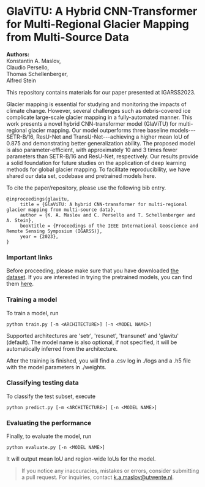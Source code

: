 # GlaViTU: A Hybrid CNN-Transformer for Multi-Regional Glacier Mapping from Multi-Source Data

**Authors:** <br/>
Konstantin A. Maslov, <br/>
Claudio Persello, <br/>
Thomas Schellenberger, <br/>
Alfred Stein

This repository contains materials for our paper presented at IGARSS2023.

Glacier mapping is essential for studying and monitoring the impacts of climate change. 
However, several challenges such as debris-covered ice complicate large-scale glacier mapping in a fully-automated manner. 
This work presents a novel hybrid CNN-transformer model (GlaViTU) for multi-regional glacier mapping. 
Our model outperforms three baseline models---SETR-B/16, ResU-Net and TransU-Net---achieving a higher mean IoU of 0.875 and demonstrating better generalization ability. 
The proposed model is also parameter-efficient, with approximately 10 and 3 times fewer parameters than SETR-B/16 and ResU-Net, respectively. 
Our results provide a solid foundation for future studies on the application of deep learning methods for global glacier mapping. 
To facilitate reproducibility, we have shared our data set, codebase and pretrained models here.

To cite the paper/repository, please use the following bib entry.

```
@inproceedings{glavitu,
     title = {GlaViTU: A hybrid CNN-transformer for multi-regional glacier mapping from multi-source data},
     author = {K. A. Maslov and C. Persello and T. Schellenberger and A. Stein},
     booktitle = {Proceedings of the IEEE International Geoscience and Remote Sensing Symposium (IGARSS)},
     year = {2023},
} 
```

### Important links

Before proceeding, please make sure that you have downloaded [the dataset](https://bit.ly/3pnLMhF). 
If you are interested in trying the pretrained models, you can find them [here](https://bit.ly/3pdwUCt).

### Training a model

To train a model, run
 
```
python train.py [-m <ARCHITECTURE>] [-n <MODEL NAME>]
```

Supported architectures are 'setr', 'resunet', 'transunet' and 'glavitu' (default). 
The model name is also optional, if not specified, it will be automatically inferred from the architecture. 

After the training is finished, you will find a .csv log in ./logs and a .h5 file with the model parameters in ./weights.

### Classifying testing data

To classify the test subset, execute

```
python predict.py [-m <ARCHITECTURE>] [-n <MODEL NAME>]
```

### Evaluating the performance

Finally, to evaluate the model, run

```
python evaluate.py [-n <MODEL NAME>]
```

It will output mean IoU and region-wide IoUs for the model.

> If you notice any inaccuracies, mistakes or errors, consider submitting a pull request. For inquiries, contact [k.a.maslov@utwente.nl](mailto:k.a.maslov@utwente.nl).
